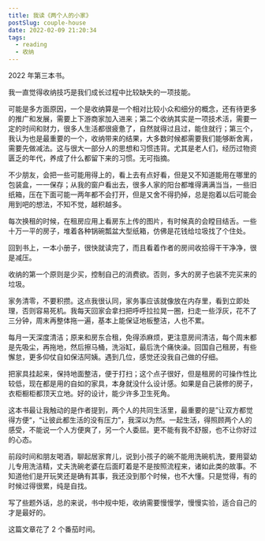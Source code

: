 ```yaml
---
title: 我读《两个人的小家》
postSlug: couple-house
date: 2022-02-09 21:20:34
tags:
  - reading
  - 收纳
---
```


2022 年第三本书。

我一直觉得收纳技巧是我们成长过程中比较缺失的一项技能。

可能是多方面原因，一个是收纳算是一个相对比较小众和细分的概念，还有待更多的推广和发展，需要上下游商家加入进来；第二个收纳其实是一项技术活，需要一定的时间和财力，很多人生活都很疲惫了，自然就得过且过，能住就行；第三个，我认为也是最重要的一个，收纳带来的结果，大多数时候都需要我们能够断舍离，需要先做减法。这与很大一部分人的思想和习惯违背。尤其是老人们，经历过物资匮乏的年代，养成了什么都留下来的习惯。无可指摘。

不少朋友，会把一些可能用得上的，看上去有点好看，但是又不知道能用在哪里的包装盒，一一保存；从我的窗户看出去，很多人家的阳台都堆得满满当当，一些旧纸箱，压在下面可能一两年都不会打开，但是又舍不得扔掉，总是抱着以后可能会用到吧的想法，不知不觉，越积越多。

每次换租的时候，在租房应用上看房东上传的图片，有时候真的会瞠目结舌。一些十万一平的房子，堆着各种锅碗瓢盆大型纸箱，仿佛是花钱给垃圾找了个住处。

回到书上，一本小册子，很快就读完了，而且看着作者的房间收拾得干干净净，很是减压。

收纳的第一个原则是少买，控制自己的消费欲。否则，多大的房子也装不完买来的垃圾。

家务清零，不要积攒。这点我很认同，家务事应该就像放在内存里，看到立即处理，否则容易死机。我每天回家会拿扫把呼呼拉拉晃一圈，扫走一些浮灰，花不了三分钟，周末再整体拖一遍，基本上能保证地板整洁，人也不累。

每月一天深度清洁；原来和房东合租，免得添麻烦，更注意房间清洁，每个周末都是先吸尘，再拖地，然后擦马桶，洗浴缸，最后洗个痛快澡。回国自己租房，有些懈怠，更多仰仗自如保洁阿姨。遇到几位，感觉还没我自己做的仔细。

把家具挂起来，保持地面整洁，便于打扫；这个点子很好，但是租房的可操作性比较低，现在都是用的自如的家具，本身就没什么设计感。如果是自己装修的房子，衣柜橱柜都顶天立地。好的设计，能少许多卫生死角。

这本书最让我触动的是作者提到，两个人的共同生活里，最重要的是”让双方都觉得方便“，“让彼此都生活的没有压力”，我深以为然。一起生活，得照顾两个人的感受，不能说一个人方便爽了，另一个人委屈。更不能有我不舒服，也不让你好过的心态。

前段时间和朋友喝酒，聊起居家育儿，说到小孩子的碗不能用洗碗机洗，要用婴幼儿专用洗洁精，丈夫洗碗老婆在后面盯着是不是按照流程来，诸如此类的故事。不知道他们是开玩笑还是确有其事，我还没到那个时候，也不大懂。只是觉得，有的时候过得很累，纯是自找。

写了些题外话，总的来说，书中规中矩，收纳需要慢慢学，慢慢实验，适合自己的才是最好的。

这篇文章花了 2 个番茄时间。

